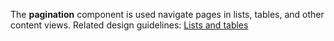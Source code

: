 The **pagination** component is used navigate pages in lists, tables, and other content views. Related design guidelines: [Lists and tables](design-guidelines/usage-and-behavior/lists-and-tables)
